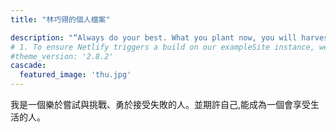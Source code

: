 ```yaml
---
title: "林巧翎的個人檔案"

description: "“Always do your best. What you plant now, you will harvest later.”"
# 1. To ensure Netlify triggers a build on our exampleSite instance, we need to change a file in the exampleSite directory.
#theme_version: '2.8.2'
cascade:
  featured_image: 'thu.jpg'
---
```

我是一個樂於嘗試與挑戰、勇於接受失敗的人。並期許自己,能成為一個會享受生活的人。
